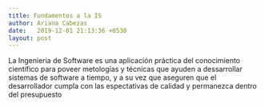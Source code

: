 ```yaml
---
title: Fundamentos a la IS
author: Ariana Cabezas
date:   2019-12-01 21:13:36 +0530
layout: post
---
```

 <p>La Ingenieria de Software es una aplicación práctica del conocimiento científico para poveer metologías y técnicas que ayuden a dessarrollar sistemas de software a tiempo, y a su vez que aseguren que el desarrollador cumpla con las espectativas de calidad y permanezca dentro del presupuesto</p>
  
